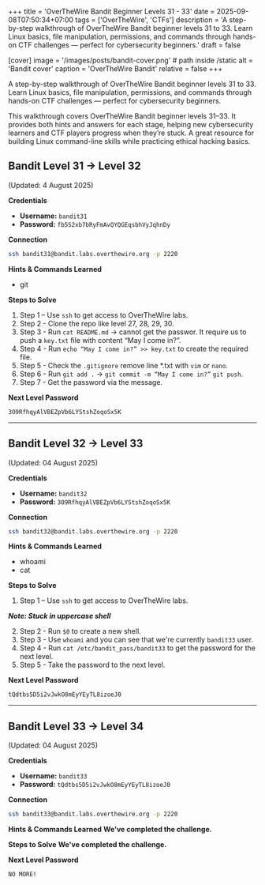 +++
title = 'OverTheWire Bandit Beginner Levels 31 - 33'
date = 2025-09-08T07:50:34+07:00
tags = ['OverTheWire', 'CTFs']
description = 'A step-by-step walkthrough of OverTheWire Bandit beginner levels 31 to 33. Learn Linux basics, file manipulation, permissions, and commands through hands-on CTF challenges — perfect for cybersecurity beginners.'
draft = false

[cover]
  image = '/images/posts/bandit-cover.png' # path inside /static
  alt = 'Bandit cover'
  caption = 'OverTheWire Bandit'
  relative = false
+++

A step-by-step walkthrough of OverTheWire Bandit beginner levels 31 to 33. Learn Linux basics, file manipulation, permissions, and commands through hands-on CTF challenges — perfect for cybersecurity beginners.

This walkthrough covers OverTheWire Bandit beginner levels 31–33. It provides both hints and answers for each stage, helping new cybersecurity learners and CTF players progress when they’re stuck. A great resource for building Linux command-line skills while practicing ethical hacking basics.

## Bandit Level 31 → Level 32

(Updated: 4 August 2025)

**Credentials**

-   **Username:** `bandit31`
-   **Password:** `fb5S2xb7bRyFmAvQYQGEqsbhVyJqhnDy`

**Connection**

```bash
ssh bandit31@bandit.labs.overthewire.org -p 2220
```

**Hints & Commands Learned**

-   git

**Steps to Solve**

1. Step 1 – Use `ssh` to get access to OverTheWire labs.
2. Step 2 - Clone the repo like level 27, 28, 29, 30.
3. Step 3 - Run `cat README.md` -> cannot get the passwor. It require us to push a `key.txt` file with content “May I come in?”.
4. Step 4 - Run `echo “May I come in?” >> key.txt` to create the required file.
5. Step 5 - Check the `.gitignore` remove line \*.txt with `vim` or `nano`.
6. Step 6 - Run `git add .` -> `git commit -m “May I come in?”` `git push`.
7. Step 7 - Get the password via the message.

**Next Level Password**

`3O9RfhqyAlVBEZpVb6LYStshZoqoSx5K`

---

## Bandit Level 32 → Level 33

(Updated: 04 August 2025)

**Credentials**

-   **Username:** `bandit32`
-   **Password:** `3O9RfhqyAlVBEZpVb6LYStshZoqoSx5K`

**Connection**

```bash
ssh bandit32@bandit.labs.overthewire.org -p 2220
```

**Hints & Commands Learned**

-   whoami
-   cat

**Steps to Solve**

1. Step 1 – Use `ssh` to get access to OverTheWire labs.

**_Note: Stuck in uppercase shell_**

2. Step 2 - Run `$0` to create a new shell.
3. Step 3 - Use `whoami` and you can see that we're currently `bandit33` user.
4. Step 4 - Run `cat /etc/bandit_pass/bandit33` to get the password for the next level.
5. Step 5 - Take the password to the next level.

**Next Level Password**

`tQdtbs5D5i2vJwkO8mEyYEyTL8izoeJ0`

---

## Bandit Level 33 → Level 34

(Updated: 04 August 2025)

**Credentials**

-   **Username:** `bandit33`
-   **Password:** `tQdtbs5D5i2vJwkO8mEyYEyTL8izoeJ0`

**Connection**

```bash
ssh bandit33@bandit.labs.overthewire.org -p 2220
```

**Hints & Commands Learned**
**We've completed the challenge.**

**Steps to Solve**
**We've completed the challenge.**

**Next Level Password**

`NO MORE!`
